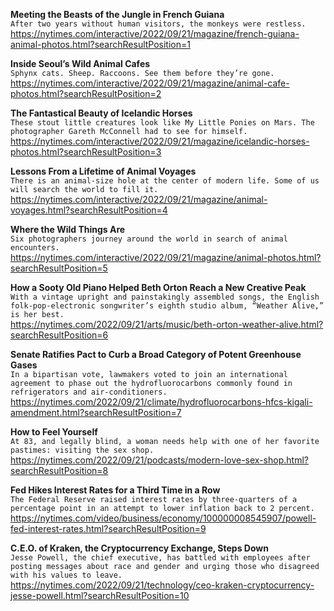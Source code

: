 **Meeting the Beasts of the Jungle in French Guiana**\
`After two years without human visitors, the monkeys were restless.`\
https://nytimes.com/interactive/2022/09/21/magazine/french-guiana-animal-photos.html?searchResultPosition=1

**Inside Seoul’s Wild Animal Cafes**\
`Sphynx cats. Sheep. Raccoons. See them before they’re gone.`\
https://nytimes.com/interactive/2022/09/21/magazine/animal-cafe-photos.html?searchResultPosition=2

**The Fantastical Beauty of Icelandic Horses**\
`These stout little creatures look like My Little Ponies on Mars. The photographer Gareth McConnell had to see for himself.`\
https://nytimes.com/interactive/2022/09/21/magazine/icelandic-horses-photos.html?searchResultPosition=3

**Lessons From a Lifetime of Animal Voyages**\
`There is an animal-size hole at the center of modern life. Some of us will search the world to fill it.`\
https://nytimes.com/interactive/2022/09/21/magazine/animal-voyages.html?searchResultPosition=4

**Where the Wild Things Are**\
`Six photographers journey around the world in search of animal encounters.`\
https://nytimes.com/interactive/2022/09/21/magazine/animal-photos.html?searchResultPosition=5

**How a Sooty Old Piano Helped Beth Orton Reach a New Creative Peak**\
`With a vintage upright and painstakingly assembled songs, the English folk-pop-electronic songwriter’s eighth studio album, “Weather Alive,” is her best.`\
https://nytimes.com/2022/09/21/arts/music/beth-orton-weather-alive.html?searchResultPosition=6

**Senate Ratifies Pact to Curb a Broad Category of Potent Greenhouse Gases**\
`In a bipartisan vote, lawmakers voted to join an international agreement to phase out the hydrofluorocarbons commonly found in refrigerators and air-conditioners.`\
https://nytimes.com/2022/09/21/climate/hydrofluorocarbons-hfcs-kigali-amendment.html?searchResultPosition=7

**How to Feel Yourself**\
`At 83, and legally blind, a woman needs help with one of her favorite pastimes: visiting the sex shop.`\
https://nytimes.com/2022/09/21/podcasts/modern-love-sex-shop.html?searchResultPosition=8

**Fed Hikes Interest Rates for a Third Time in a Row**\
`The Federal Reserve raised interest rates by three-quarters of a percentage point in an attempt to lower inflation back to 2 percent.`\
https://nytimes.com/video/business/economy/100000008545907/powell-fed-interest-rates.html?searchResultPosition=9

**C.E.O. of Kraken, the Cryptocurrency Exchange, Steps Down**\
`Jesse Powell, the chief executive, has battled with employees after posting messages about race and gender and urging those who disagreed with his values to leave.`\
https://nytimes.com/2022/09/21/technology/ceo-kraken-cryptocurrency-jesse-powell.html?searchResultPosition=10

